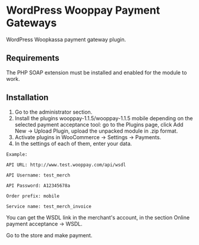 # WordPress Wooppay Payment Gateways
WordPress Woopkassa payment gateway plugin.

## Requirements

The PHP SOAP extension must be installed and enabled for the module to work.

## Installation

1. Go to the administrator section.
2. Install the plugins wooppay-1.1.5/wooppay-1.1.5 mobile depending on the selected payment acceptance tool: go to the Plugins page, click Add New -> Upload Plugin, upload the unpacked module in .zip format.
3. Activate plugins in WooCommerce -> Settings -> Payments.
4. In the settings of each of them, enter your data.
````
Example:

API URL: http://www.test.wooppay.com/api/wsdl

API Username: test_merch

API Password: A12345678a

Order prefix: mobile

Service name: test_merch_invoice
````
You can get the WSDL link in the merchant's account, in the section Online payment acceptance -> WSDL.

Go to the store and make payment.